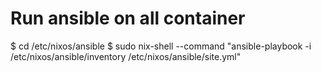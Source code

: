 # Run ansible on all container

$ cd /etc/nixos/ansible
$ sudo nix-shell --command "ansible-playbook -i /etc/nixos/ansible/inventory /etc/nixos/ansible/site.yml"
